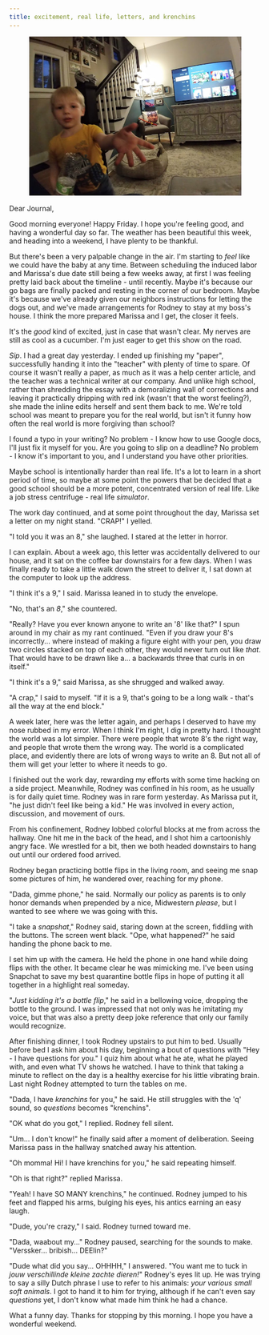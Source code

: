 ```yaml
---
title: excitement, real life, letters, and krenchins
---
```


<figure>
  <a href="/images/banners/2020-04-24.jpg">
    <img alt="banner" src="/images/banners/2020-04-24.jpg"/>
  </a>
</figure>

Dear Journal,

Good morning everyone!  Happy Friday.  I hope you're feeling good, and
having a wonderful day so far.  The weather has been beautiful this
week, and heading into a weekend, I have plenty to be thankful.

But there's been a very palpable change in the air.  I'm starting to
_feel_ like we could have the baby at any time.  Between scheduling
the induced labor and Marissa's due date still being a few weeks away,
at first I was feeling pretty laid back about the timeline - until
recently.  Maybe it's because our go bags are finally packed and
resting in the corner of our bedroom.  Maybe it's because we've
already given our neighbors instructions for letting the dogs out, and
we've made arrangements for Rodney to stay at my boss's house.  I
think the more prepared Marissa and I get, the closer it feels.

It's the _good_ kind of excited, just in case that wasn't clear.  My
nerves are still as cool as a cucumber.  I'm just eager to get this
show on the road.

_Sip_.  I had a great day yesterday.  I ended up finishing my "paper",
successfully handing it into the "teacher" with plenty of time to
spare.  Of course it wasn't really a paper, as much as it was a help
center article, and the teacher was a technical writer at our company.
And unlike high school, rather than shredding the essay with a
demoralizing wall of corrections and leaving it practically dripping
with red ink (wasn't that the worst feeling?), she made the inline
edits herself and sent them back to me.  We're told school was meant
to prepare you for the real world, but isn't it funny how often the
real world is more forgiving than school?

I found a typo in your writing?  No problem - I know how to use Google
docs, I'll just fix it myself for you.  Are you going to slip on a
deadline?  No problem - I know it's important to you, and I understand
you have other priorities.

Maybe school is intentionally harder than real life.  It's a lot to
learn in a short period of time, so maybe at some point the powers
that be decided that a good school should be a more potent,
concentrated version of real life.  Like a job stress centrifuge -
real life _simulator_.

The work day continued, and at some point throughout the day, Marissa
set a letter on my night stand.  "CRAP!" I yelled.

"I told you it was an 8," she laughed.  I stared at the letter in
horror.

I can explain.  About a week ago, this letter was accidentally
delivered to our house, and it sat on the coffee bar downstairs for a
few days.  When I was finally ready to take a little walk down the
street to deliver it, I sat down at the computer to look up the
address.

"I think it's a 9," I said.  Marissa leaned in to study the envelope.

"No, that's an _8_," she countered.

"Really?  Have you ever known anyone to write an '8' like that?"  I
spun around in my chair as my rant continued.  "Even if you draw your
8's incorrectly... where instead of making a figure eight with your
pen, you draw two circles stacked on top of each other, they would
never turn out like _that_.  That would have to be drawn like a... a
backwards three that curls in on itself."

"I think it's a 9," said Marissa, as she shrugged and walked away.

"A crap," I said to myself.  "If it is a 9, that's going to be a long
walk - that's all the way at the end block."

A week later, here was the letter again, and perhaps I deserved to
have my nose rubbed in my error.  When I think I'm right, I dig in
pretty hard.  I thought the world was a lot simpler.  There were
people that wrote 8's the right way, and people that wrote them the
wrong way.  The world is a complicated place, and evidently there are
lots of wrong ways to write an 8.  But not all of them will get your
letter to where it needs to go.

I finished out the work day, rewarding my efforts with some time
hacking on a side project.  Meanwhile, Rodney was confined in his
room, as he usually is for daily quiet time.  Rodney was in rare form
yesterday.  As Marissa put it, "he just didn't feel like being a kid."
He was involved in every action, discussion, and movement of ours.
 
From his confinement, Rodney lobbed colorful blocks at me from across
the hallway.  One hit me in the back of the head, and I shot him a
cartoonishly angry face.  We wrestled for a bit, then we both headed
downstairs to hang out until our ordered food arrived.

Rodney began practicing bottle flips in the living room, and seeing me
snap some pictures of him, he wandered over, reaching for my phone.

"Dada, gimme phone," he said.  Normally our policy as parents is to
only honor demands when prepended by a nice, Midwestern _please_, but
I wanted to see where we was going with this.

"I take a _snapshat_," Rodney said, staring down at the screen,
fiddling with the buttons.  The screen went black.  "Ope, what
happened?" he said handing the phone back to me.

I set him up with the camera.  He held the phone in one hand while
doing flips with the other.  It became clear he was mimicking me.
I've been using Snapchat to save my best quarantine bottle flips in
hope of putting it all together in a highlight real someday.

"_Just kidding it's a bottle flip_," he said in a bellowing voice,
dropping the bottle to the ground.  I was impressed that not only was
he imitating my voice, but that was also a pretty deep joke reference
that only our family would recognize.

After finishing dinner, I took Rodney upstairs to put him to bed.
Usually before bed I ask him about his day, beginning a bout of
questions with "Hey - I have questions for you."  I quiz him about
what he ate, what he played with, and even what TV shows he watched.
I have to think that taking a minute to reflect on the day is a
healthy exercise for his little vibrating brain.  Last night Rodney
attempted to turn the tables on me.

"Dada, I have _krenchins_ for you," he said.  He still struggles with
the 'q' sound, so _questions_ becomes "krenchins".

"OK what do you got," I replied.  Rodney fell silent.

"Um... I don't know!" he finally said after a moment of deliberation.
Seeing Marissa pass in the hallway snatched away his attention.

"Oh momma!  Hi!  I have krenchins for you," he said repeating himself.

"Oh is that right?" replied Marissa.

"Yeah!  I have SO MANY krenchins," he continued.  Rodney jumped to his
feet and flapped his arms, bulging his eyes, his antics earning an
easy laugh.

"Dude, you're crazy," I said.  Rodney turned toward me.

"Dada, waabout my..." Rodney paused, searching for the sounds to make.
"Verssker... bribish... DEElin?"

"Dude what did you say... OHHHH," I answered.  "You want me to tuck in
_jouw verschillinde kleine zachte dieren!_" Rodney's eyes lit up.  He
was trying to say a silly Dutch phrase I use to refer to his animals:
_your various small soft animals_.  I got to hand it to him for
trying, although if he can't even say _questions_ yet, I don't know
what made him think he had a chance.

What a funny day.  Thanks for stopping by this morning.  I hope you
have a wonderful weekend.
